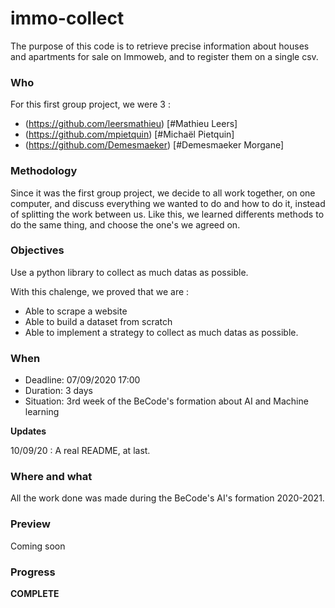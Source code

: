 # immo-collect

The purpose of this code is to retrieve precise information about houses and apartments for sale on Immoweb, and to register them on a single csv.

### Who
For this first group project, we were 3 :
- (https://github.com/leersmathieu) [#Mathieu Leers]
- (https://github.com/mpietquin) [#Michaël Pietquin]
- (https://github.com/Demesmaeker) [#Demesmaeker Morgane]


### Methodology
Since it was the first group project, we decide to all work together, on one computer, and discuss everything we wanted to do and how to do it, instead of splitting the work between us. Like this, we learned differents methods to do the same thing, and choose the one's we agreed on.


### Objectives
Use a python library to collect as much datas as possible.

With this chalenge, we proved that we are :
- Able to scrape a website
- Able to build a dataset from scratch
- Able to implement a strategy to collect as much datas as possible.


### When
- Deadline: 07/09/2020 17:00
- Duration: 3 days
- Situation: 3rd week of the BeCode's formation about AI and Machine learning

**Updates**

10/09/20 : A real README, at last.


### Where and what
All the work done was made during the BeCode's AI's formation 2020-2021.


### Preview
Coming soon


### Progress
**COMPLETE**

